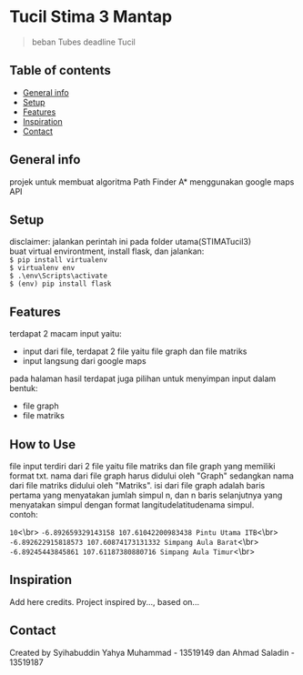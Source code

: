 # Tucil Stima 3 Mantap
> beban Tubes deadline Tucil

## Table of contents
* [General info](#general-info)
* [Setup](#setup)
* [Features](#features)
* [Inspiration](#inspiration)
* [Contact](#contact)

## General info
projek untuk membuat algoritma Path Finder A* menggunakan google maps API

## Setup
disclaimer: jalankan perintah ini pada folder utama(STIMATucil3)  
buat virtual environtment, install flask, dan jalankan:  
`$ pip install virtualenv`  
`$ virtualenv env`  
`$ .\env\Scripts\activate`  
`$ (env) pip install flask`

## Features
terdapat 2 macam input yaitu:
* input dari file, terdapat 2 file yaitu file graph dan file matriks
* input langsung dari google maps  

pada halaman hasil terdapat juga pilihan untuk menyimpan input dalam bentuk:
* file graph
* file matriks

## How to Use
file input terdiri dari 2 file yaitu file matriks dan file graph yang memiliki format txt. nama dari file graph harus didului oleh "Graph" sedangkan nama dari file matriks didului oleh "Matriks". isi dari file graph adalah baris pertama yang menyatakan jumlah simpul n, dan n baris selanjutnya yang menyatakan simpul dengan format langitude<spasi>latitude<spasi>nama simpul.  
contoh:

`10`<\br>
`-6.892659329143158 107.61042200983438 Pintu Utama ITB`<\br>
`-6.892622915818573 107.60874173131332 Simpang Aula Barat`<\br>
`-6.89245443845861 107.61187380880716 Simpang Aula Timur`<\br>
## Inspiration
Add here credits. Project inspired by..., based on...

## Contact
Created by Syihabuddin Yahya Muhammad - 13519149 dan Ahmad Saladin - 13519187
